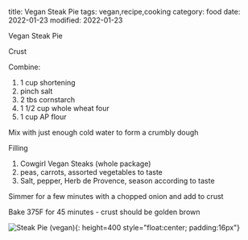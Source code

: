 title: Vegan Steak Pie
tags: vegan,recipe,cooking
category: food
date: 2022-01-23
modified: 2022-01-23

Vegan Steak Pie

Crust

Combine:

1. 1 cup shortening 
2. pinch salt
3. 2 tbs cornstarch
4. 1 1/2 cup whole wheat four
5. 1 cup AP flour

Mix with just enough cold water to form a crumbly dough

Filling

1. Cowgirl Vegan Steaks (whole package)
2. peas, carrots, assorted vegetables to taste
3. Salt, pepper, Herb de Provence, season according to taste

Simmer for a few minutes with a chopped onion and add to crust

Bake 375F for 45 minutes - crust should be golden brown

<!-- PELICAN_END_SUMMARY -->

![Steak Pie (vegan)]({static}/images/2022/IMG_4397.png){: height=400 style="float:center; padding:16px"}
